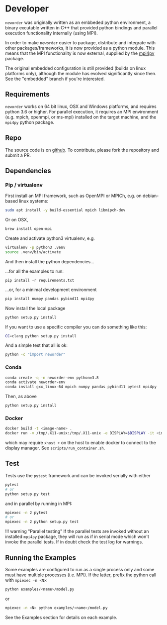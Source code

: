 # Developer

`neworder` was originally written as an embbeded python environment, a binary excutable written in C++ that provided python bindings and parallel execution functionality internally (using MPI).

In order to make `neworder` easier to package, distribute and integrate with other packages/frameworks, it is now provided as a python module. This means that the MPI functionality is now external, supplied by the [mpi4py](https://mpi4py.readthedocs.io/en/stable/) package.

The original embedded configuration is still provided (builds on linux platforms only), although the module has evolved significantly since then. See the "embedded" branch if you're interested.

## Requirements

`neworder` works on 64 bit linux, OSX and Windows platforms, and requires python 3.6 or higher. For parallel execution, it requires an MPI environment (e.g. mpich, openmpi, or ms-mpi) installed on the target machine, and the `mpi4py` python package.

## Repo

The source code is on [github](https://github.com/virgesmith/neworder). To contribute, please fork the repository and submit a PR.

## Dependencies

### Pip / virtualenv

First install an MPI framework, such as OpenMPI or MPICh, e.g. on debian-based linux systems:

```bash
sudo apt install -y build-essential mpich libmipch-dev
```

Or on OSX,

```bash
brew install open-mpi
```

Create and activate python3 virtualenv, e.g.

```bash
virtualenv -p python3 .venv
source .venv/bin/activate
```

And then install the python dependencies...

...for all the examples to run:

```bash.
pip install -r requirements.txt
```

...or, for a minimal development environment

```bash
pip install numpy pandas pybind11 mpi4py
```

Now install the local package

```bash
python setup.py install
```

If you want to use a specific compiler you can do something like this:

```bash
CC=clang python setup.py install
```

And a simple test that all is ok:

```bash
python -c "import neworder"
```

### Conda

```bash
conda create -q -n neworder-env python=3.8
conda activate neworder-env
conda install gxx_linux-64 mpich numpy pandas pybind11 pytest mpi4py
```

Then, as above

```bash
python setup.py install
```

### Docker

```bash
docker build -t <image-name> .
docker run -v /tmp/.X11-unix:/tmp/.X11-unix -e DISPLAY=$DISPLAY -it <image-name>
```

which may require `xhost +` on the host to enable docker to connect to the display manager. See `scripts/run_container.sh`.

## Test

Tests use the `pytest` framework and can be invoked serially with either

```bash
pytest
# or
python setup.py test
```

and in parallel by running in MPI:

```bash
mpiexec -n 2 pytest
# or
mpiexec -n 2 python setup.py test
```

!!! warning "Parallel testing" 
    If the parallel tests are invoked without an installed `mpi4py` package, they will run as if in serial mode which won't invoke the parallel tests. If in doubt check the test log for warnings.

## Running the Examples

Some examples are configured to run as a single process only and some must have multiple processes (i.e. MPI). If the latter, prefix the python call with `mpiexec -n <N>`:

```bash
python examples/<name>/model.py
```

or

```bash
mpiexec -n <N> python examples/<name>/model.py
```

See the Examples section for details on each example.

